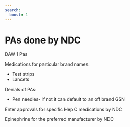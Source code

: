 ```yaml
---
search:
  boost: 1
---
```


# PAs done by NDC

DAW 1 Pas

Medications for particular brand names:

- Test strips
- Lancets

Denials of PAs:

- Pen needles- if not it can default to an off brand GSN

Enter approvals for specific Hep C medications by NDC

Epinephrine for the preferred manufacturer by NDC

